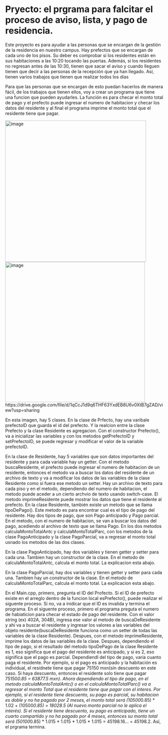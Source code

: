 # Pryecto: el prgrama para falcitar el proceso de aviso, lista, y pago de residencia.

Este proyecto es para ayudar a las personas que se encargan de la gestión de la residencia en nuestro campus. Hay prefectos que se encargan de cada uno de los pisos. Su deber es comprobar si los residentes están en sus habitaciones a las 10:20 tocando las puertas. Además, si los residentes no regresan antes de las 10:30, tienen que sacar el aviso y cuando lleguen tienen que decir a las personas de la recepción que ya han llegado. Así, tienen varios trabajos que tienen que realizar todos los días

Para que las personas que se encargan de esto puedan hacerlos de manera fácil, de los trabajos que tienen ellos, voy a crear un programa que tiene una funcion que pueden ayudarles. La función es para checar el monto total de pago y el prefecto puede ingresar el numero de habitacion y checar los datos del residente y al final el programa imprime el monto total que el residente tiene que pagar. 

<img width="449" alt="image" src="https://github.com/DongjuMun/proyecto/assets/150094637/1e968627-3cf3-43f9-8fdf-f93cc234033d">



<img width="445" alt="image" src="https://github.com/DongjuMun/proyecto/assets/150094637/483bb1f9-f988-459f-a1e7-ca88b4b9b644">
https://drive.google.com/file/d/1qCcJ1d9q6THF63YxdEB8U6v0XtB7gZAD/view?usp=sharing

En esta imagen, hay 5 clases. En la clase de Prfecto, hay una varibale prefectoID que guarda el id del prefecto. Y la realcion entre la clase Prefecto y la clase Residente es agregacion. Con el constructor Prefecto(), va a inicializar las variables y con los metodos getPrefectoID y setPrefectoID, se puede regresar y modificar el valor de la variable prefectoID.

En la clase de Residente, hay 5 variables que son datos importantes del residente y para cada variable hay un getter. Con el metodo buscaResidente, el prefecto puede ingresar el numero de habitacion de un residente, entonces el metodo va a buscar los datos del residente de un archivo de texto y va a modificar los datos de las variables de la clase Residente como si fuera ese metodo un setter. Hay un archivo de texto para cada piso y en el metodo, dependiendo del numero de habitacion, el metodo puede aceder a un cierto archvio de texto usando switch-case. El metodo imprimeResidente puede mostrar los datos que tiene el residente al prefecto.
En la clase Residente, también existe un metodo que se llama tipoDePago(). Este metodo es para encontrar cual es el tipo de pago del residente. Hay dos tipos de pago, que son Pago anticipado y Pago parcial. En el metodo, con el numero de habitacion, se van a buscar los datos del pago, acediendo al archivo de texto que se llama Pago. En los dos metodos calculaMontoTotalAntc y calculaMontoTotalParc, con los metodos de la clase PagoAnticipado y la clase PagoParcial, va a regresar el monto total usnado los metodos de las dos clases.

En la clase PagoAnticipado, hay dos variables y tienen getter y setter para cada una. Tambien hay un constructor de la clase. En el metodo de calculaMontoTotalAntc, calcula el monto total. La explicacion esta abajo. 

En la clase PagoParcial, hay dos variables y tienen getter y setter para cada una. Tambien hay un constructor de la clase. En el metodo de calculaMontoTotalParc, calcula el monto total. La explicacion esta abajo. 

En el Main.cpp, primero, pregunta el ID del Profecto. Si el ID de prefecto existe en el arreglo dentro de la funcion local esPrefecto(), puede realizar el siguente proceso. Si no, va a inidicar que el ID es invalida y termina el programa. En el siguente proceso, primero el programa preguta el numero de habiaticion para checar el estado de pago del residente. Con el valor string (ex) 402A, 304B), ingresa ese valor al metodo de buscaDeResidente y ahi va a buscar el residente y ingresar los valores a las variables del objeto residente(buscaDeResidente funciona como un setter de todas las variables de la clase Residente). Despues, con el metodo imprimeResidente, imprime los datos de las variables de la clase. Despues, dependiendo el tipo de pago, si  el resultado del metodo tipoDePago de la clase Residente es 1, eso significa que el pago del residente es anticipado, y si es 2, eso significa que el pago es parcial. Dependiendl del tipo de pago, varia cuanto paga el residente. Por ejemplo, si el pago es anticipado y la habitación es individual, el residnete tiene que pagar 75150 mxn(sin descuento en este caso. Si haya descuento, entonces el residente solo tiene que pagar 75150*0.85 = 63877.5 mxn). Ahora dependiendo el tipo de pago, en el metodo calculaMontoTotalAntc() o en el calculaMontoTotalParc() va a regresar el monto Total que el residente tiene que pagar con el interes. Por ejemplo, si el residente tiene descuento, su pago es parcial, su habitacion es doble y no ha pagado por 2 meses, el monto total será (10500*0.85) * 1.02 + (10500*0.85) = 18028.5 (Al nuevo monto parcial no le aplica el interés). Si el residente tiene descuento, su pago es anticipado, tiene un cuarto compartido y no ha pagado por 4 meses, entonces su monto total será (50100*0.85) * 1.015 * 1.015 * 1.015 * 1.015 = 45198.16… = 45198.2. Así, el prgrama termina. 
